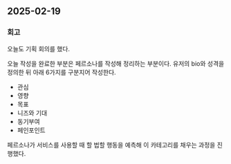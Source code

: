 ## 2025-02-19

### 회고

오늘도 기획 회의를 했다.

오늘 작성을 완료한 부분은 페르소나를 작성해 정리하는 부분이다. 유저의 bio와 성격을 정의한 뒤 아래 6가지를 구분지어 작성한다.

- 관심
- 영향
- 목표
- 니즈와 기대
- 동기부여
- 페인포인트

페르소나가 서비스를 사용할 때 할 법할 행동을 예측해 이 카테고리를 채우는 과정을 진행했다.
